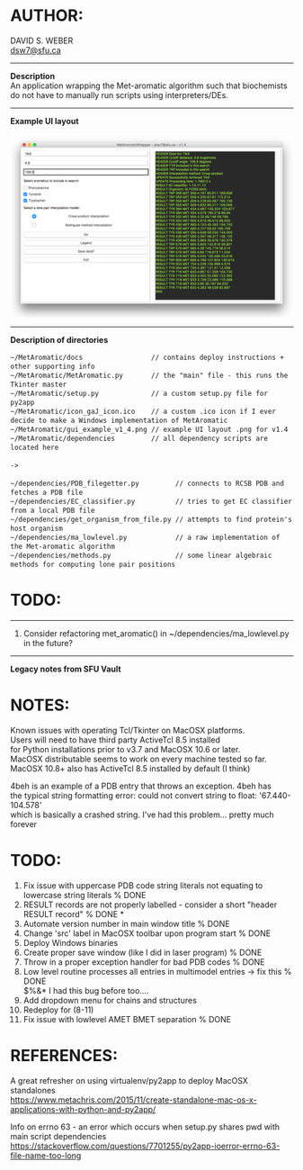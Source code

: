 # AUTHOR:  
DAVID S. WEBER  
dsw7@sfu.ca  
  
---
**Description**   
An application wrapping the Met-aromatic algorithm such that biochemists  
do not have to manually run scripts using interpreters/DEs.  
  
---
**Example UI layout**      
  
![aa](https://github.com/dsw7/MetAromatic/blob/master/gui_example_v1_4.png)  
  
---
**Description of directories**

    ~/MetAromatic/docs                 // contains deploy instructions + other supporting info  
    ~/MetAromatic/MetAromatic.py       // the "main" file - this runs the Tkinter master  
    ~/MetAromatic/setup.py             // a custom setup.py file for py2app  
    ~/MetAromatic/icon_gaJ_icon.ico    // a custom .ico icon if I ever decide to make a Windows implementation of MetAromatic
    ~/MetAromatic/gui_example_v1_4.png // example UI layout .png for v1.4  
    ~/MetAromatic/dependencies         // all dependency scripts are located here  
  
    ->
  
    ~/dependencies/PDB_filegetter.py         // connects to RCSB PDB and fetches a PDB file  
    ~/dependencies/EC_classifier.py          // tries to get EC classifier from a local PDB file  
    ~/dependencies/get_organism_from_file.py // attempts to find protein's host organism  
    ~/dependencies/ma_lowlevel.py            // a raw implementation of the Met-aromatic algorithm  
    ~/dependencies/methods.py                // some linear algebraic methods for computing lone pair positions  
   
# TODO:  
--- 
1. Consider refactoring met_aromatic() in ~/dependencies/ma_lowlevel.py in the future?  
  
---  
**Legacy notes from SFU Vault**  
  
# NOTES:  
Known issues with operating Tcl/Tkinter on MacOSX platforms.  
Users will need to have third party ActiveTcl 8.5 installed  
for Python installations prior to v3.7 and MacOSX 10.6 or later.  
MacOSX distributable seems to work on every machine tested so far.  
MacOSX 10.8+ also has ActiveTcl 8.5 installed by default (I think)  
  
4beh is an example of a PDB entry that throws an exception. 4beh has  
the typical string formatting error: could not convert string to float: '67.440-104.578'  
which is basically a crashed string. I've had this problem... pretty much forever  
  
# TODO:  
1. Fix issue with uppercase PDB code string literals not equating to lowercase string literals   % DONE  
2. RESULT records are not properly labelled - consider a short "header RESULT record"            % DONE *  
3. Automate version number in main window title                                                  % DONE  
4. Change 'src' label in MacOSX toolbar upon program start                                       % DONE  
5. Deploy Windows binaries  
6. Create proper save window (like I did in laser program)                                       % DONE  
7. Throw in a proper exception handler for bad PDB codes                                         % DONE  
8. Low level routine processes all entries in multimodel entries -> fix this                     % DONE  
    $%&* I had this bug before too....  
9. Add dropdown menu for chains and structures  
10. Redeploy for (8-11)  
11. Fix issue with lowlevel AMET BMET separation                                                 % DONE  
  
# REFERENCES:  
A great refresher on using virtualenv/py2app to deploy MacOSX standalones  
https://www.metachris.com/2015/11/create-standalone-mac-os-x-applications-with-python-and-py2app/  
  
Info on errno 63 - an error which occurs when setup.py shares pwd with main script dependencies  
https://stackoverflow.com/questions/7701255/py2app-ioerror-errno-63-file-name-too-long  
   



